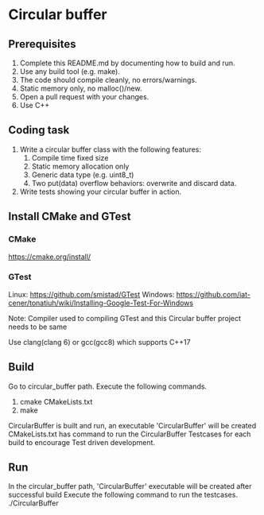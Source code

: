 # Circular buffer

## Prerequisites

1. Complete this README.md by documenting how to build and run.
2. Use any build tool (e.g. make).
3. The code should compile cleanly, no errors/warnings.
4. Static memory only, no malloc()/new.
5. Open a pull request with your changes.
6. Use C++

## Coding task

1. Write a circular buffer class with the following features:
    1. Compile time fixed size
    2. Static memory allocation only
    3. Generic data type (e.g. uint8_t)
    4. Two put(data) overflow behaviors: overwrite and discard data.
2. Write tests showing your circular buffer in action.

## Install CMake and GTest
### CMake
https://cmake.org/install/

### GTest
Linux:
https://github.com/smistad/GTest
Windows:
https://github.com/iat-cener/tonatiuh/wiki/Installing-Google-Test-For-Windows

Note: Compiler used to compiling GTest and this Circular buffer project needs to be same

Use clang(clang 6) or gcc(gcc8) which supports C++17

## Build
Go to circular_buffer path. Execute the following commands.
1. cmake CMakeLists.txt
2. make

CircularBuffer is built and run, an executable 'CircularBuffer' will be created
CMakeLists.txt has command to run the CircularBuffer Testcases for each build to encourage Test driven development.

## Run

In the circular_buffer path, 'CircularBuffer' executable will be created after successful build
Execute the following command to run the testcases.
./CircularBuffer